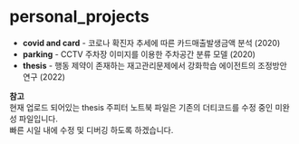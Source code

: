 # personal_projects

- **covid and card** - 코로나 확진자 추세에 따른 카드매출발생금액 분석 (2020)
- **parking** - CCTV 주차장 이미지를 이용한 주차공간 분류 모델 (2020)
- **thesis** - 행동 제약이 존재하는 재고관리문제에서 강화학습 에이전트의 조정방안 연구 (2022)

**참고**  
현재 업로드 되어있는 thesis 주피터 노트북 파일은 기존의 더티코드를 수정 중인 미완성 파일입니다.  
빠른 시일 내에 수정 및 디버깅 하도록 하겠습니다.  
